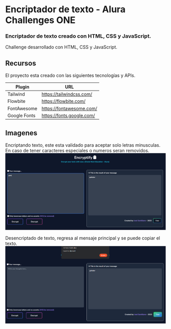 # Encriptador de texto - Alura Challenges ONE
### Encriptador de texto creado con HTML, CSS y JavaScript.
Challenge desarrollado con HTML, CSS y JavaScript.

## Recursos
El proyecto esta creado con las siguientes tecnologías y APIs.

| Plugin                | URL                      |
|-----------------------|--------------------------|
| Tailwind         | https://tailwindcss.com/ |
| Flowbite       | https://flowbite.com/ |
| FontAwesome               | https://fontawesome.com/ |
| Google Fonts          | https://fonts.google.com/ |

## Imagenes

Encriptando texto, este esta validado para aceptar solo letras minusculas. En caso de tener caracteres especiales o numeros seran removidos.
![Encrypt](image.png)

Desencriptado de texto, regresa al mensaje principal y se puede copiar el texto.
![Decrypted](image-1.png)